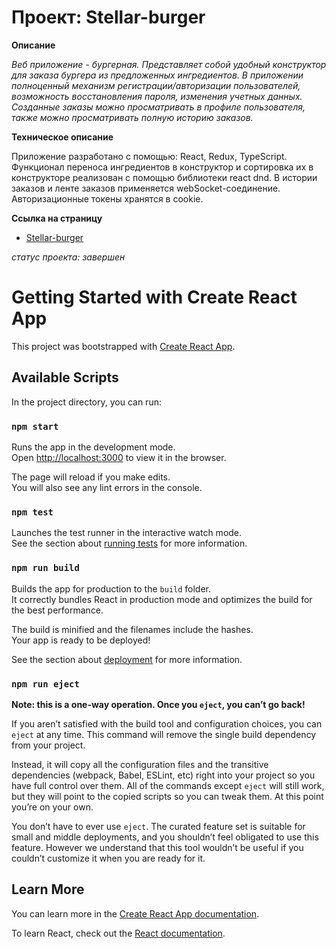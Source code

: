 # Проект: Stellar-burger

**Описание**

_Веб приложение - бургерная. Представляет собой удобный конструктор для заказа бургера из предложенных ингредиентов. В приложении полноценный механизм регистрации/авторизации пользователей, возможность восстановления пароля, изменения учетных данных. Созданные заказы можно просматривать в профиле пользователя, также можно просматривать полную историю заказов._

**Техническое описание**

Приложение разработано с помощью:  React, Redux, TypeScript. Функционал переноса ингредиентов в конструктор и сортировка их в конструкторе реализован с помощью библиотеки react dnd. В истории заказов и ленте заказов применяется webSocket-соединение. Авторизационные токены хранятся в cookie.

**Ссылка на страницу**

- [Stellar-burger](https://aleksey-dev-crt.github.io/react-burger/)

*статус проекта: завершен*

#

# Getting Started with Create React App

This project was bootstrapped with [Create React App](https://github.com/facebook/create-react-app).

## Available Scripts

In the project directory, you can run:

### `npm start`

Runs the app in the development mode.\
Open [http://localhost:3000](http://localhost:3000) to view it in the browser.

The page will reload if you make edits.\
You will also see any lint errors in the console.

### `npm test`

Launches the test runner in the interactive watch mode.\
See the section about [running tests](https://facebook.github.io/create-react-app/docs/running-tests) for more information.

### `npm run build`

Builds the app for production to the `build` folder.\
It correctly bundles React in production mode and optimizes the build for the best performance.

The build is minified and the filenames include the hashes.\
Your app is ready to be deployed!

See the section about [deployment](https://facebook.github.io/create-react-app/docs/deployment) for more information.

### `npm run eject`

**Note: this is a one-way operation. Once you `eject`, you can’t go back!**

If you aren’t satisfied with the build tool and configuration choices, you can `eject` at any time. This command will remove the single build dependency from your project.

Instead, it will copy all the configuration files and the transitive dependencies (webpack, Babel, ESLint, etc) right into your project so you have full control over them. All of the commands except `eject` will still work, but they will point to the copied scripts so you can tweak them. At this point you’re on your own.

You don’t have to ever use `eject`. The curated feature set is suitable for small and middle deployments, and you shouldn’t feel obligated to use this feature. However we understand that this tool wouldn’t be useful if you couldn’t customize it when you are ready for it.

## Learn More

You can learn more in the [Create React App documentation](https://facebook.github.io/create-react-app/docs/getting-started).

To learn React, check out the [React documentation](https://reactjs.org/).
